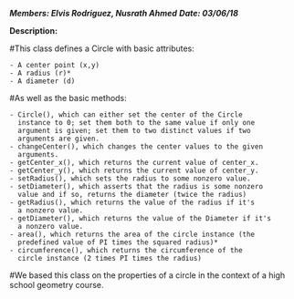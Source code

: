 ***Members: Elvis Rodriguez, Nusrath Ahmed***
***Date: 03/06/18***

**Description:**

#This class defines a Circle with basic attributes:

    - A center point (x,y)
    - A radius (r)*
    - A diameter (d)
#As well as the basic methods:

    - Circle(), which can either set the center of the Circle
      instance to 0; set them both to the same value if only one
      argument is given; set them to two distinct values if two
      arguments are given.
    - changeCenter(), which changes the center values to the given
      arguments.
    - getCenter_x(), which returns the current value of center_x.
    - getCenter_y(), which returns the current value of center_y.
    - setRadius(), which sets the radius to some nonzero value.
    - setDiameter(), which asserts that the radius is some nonzero
      value and if so, returns the diameter (twice the radius)
    - getRadius(), which returns the value of the radius if it's
      a nonzero value.
    - getDiameter(), which returns the value of the Diameter if it's
      a nonzero value.
    - area(), which returns the area of the circle instance (the
      predefined value of PI times the squared radius)*
    - circumference(), which returns the circumference of the
      circle instance (2 times PI times the radius)

#We based this class on the properties of a circle in the context of a high school geometry course.
